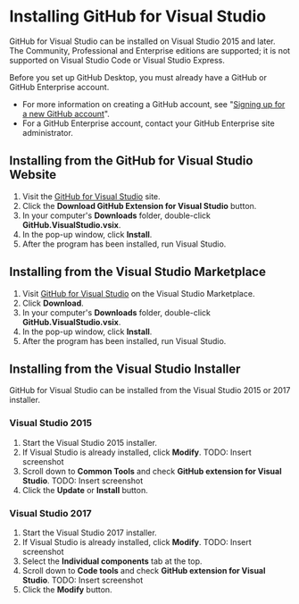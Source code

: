 # Installing GitHub for Visual Studio

GitHub for Visual Studio can be installed on Visual Studio 2015 and later. The Community, Professional and Enterprise editions are supported; it is not supported on Visual Studio Code or Visual Studio Express.

Before you set up GitHub Desktop, you must already have a GitHub or GitHub Enterprise account.

- For more information on creating a GitHub account, see "[Signing up for a new GitHub account](https://help.github.com/articles/signing-up-for-a-new-github-account/)".
- For a GitHub Enterprise account, contact your GitHub Enterprise site administrator.

## Installing from the GitHub for Visual Studio Website

1. Visit the [GitHub for Visual Studio](https://visualstudio.github.com/) site.
2. Click the **Download GitHub Extension for Visual Studio** button.
3. In your computer's **Downloads** folder, double-click **GitHub.VisualStudio.vsix**.
4. In the pop-up window, click **Install**.
5. After the program has been installed, run Visual Studio.

## Installing from the Visual Studio Marketplace

1. Visit [GitHub for Visual Studio](https://marketplace.visualstudio.com/items?itemName=GitHub.GitHubExtensionforVisualStudio) on the Visual Studio Marketplace.
2. Click **Download**.
3. In your computer's **Downloads** folder, double-click **GitHub.VisualStudio.vsix**.
4. In the pop-up window, click **Install**.
5. After the program has been installed, run Visual Studio.

## Installing from the Visual Studio Installer

GitHub for Visual Studio can be installed from the Visual Studio 2015 or 2017 installer.

### Visual Studio 2015

1. Start the Visual Studio 2015 installer.
2. If Visual Studio is already installed, click **Modify**. TODO: Insert screenshot
3. Scroll down to **Common Tools** and check **GitHub extension for Visual Studio**. TODO: Insert screenshot
4. Click the **Update** or **Install** button.

### Visual Studio 2017

1. Start the Visual Studio 2017 installer.
2. If Visual Studio is already installed, click **Modify**. TODO: Insert screenshot
3. Select the **Individual components** tab at the top.
4. Scroll down to **Code tools** and check **GitHub extension for Visual Studio**. TODO: Insert screenshot
5. Click the **Modify** button.

